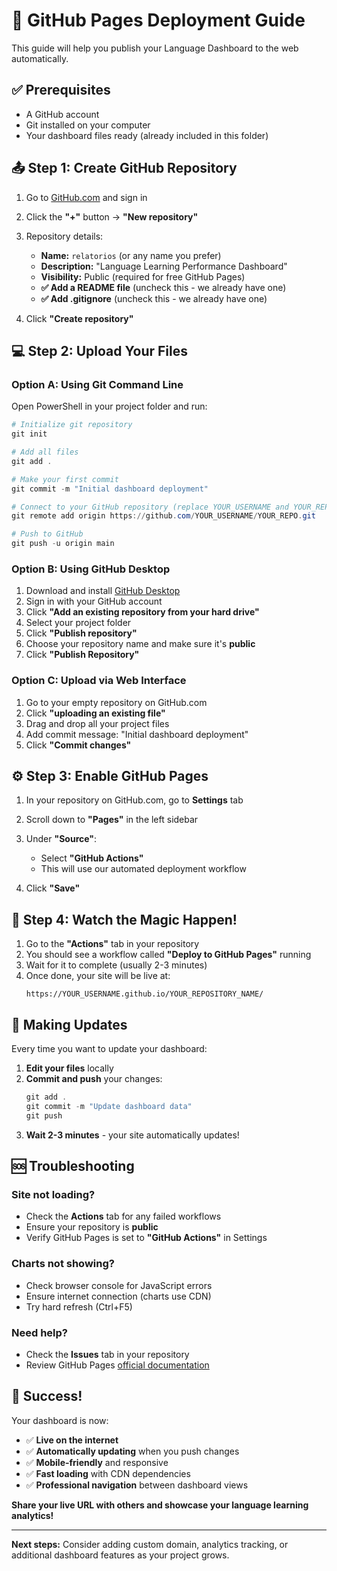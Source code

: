 # 🚀 GitHub Pages Deployment Guide

This guide will help you publish your Language Dashboard to the web automatically.

## ✅ Prerequisites

- A GitHub account
- Git installed on your computer
- Your dashboard files ready (already included in this folder)

## 📤 Step 1: Create GitHub Repository

1. Go to [GitHub.com](https://github.com) and sign in
2. Click the **"+"** button → **"New repository"**
3. Repository details:
   - **Name:** `relatorios` (or any name you prefer)
   - **Description:** "Language Learning Performance Dashboard"
   - **Visibility:** Public (required for free GitHub Pages)
   - **✅ Add a README file** (uncheck this - we already have one)
   - **✅ Add .gitignore** (uncheck this - we already have one)

4. Click **"Create repository"**

## 💻 Step 2: Upload Your Files

### Option A: Using Git Command Line

Open PowerShell in your project folder and run:

```powershell
# Initialize git repository
git init

# Add all files
git add .

# Make your first commit
git commit -m "Initial dashboard deployment"

# Connect to your GitHub repository (replace YOUR_USERNAME and YOUR_REPO)
git remote add origin https://github.com/YOUR_USERNAME/YOUR_REPO.git

# Push to GitHub
git push -u origin main
```

### Option B: Using GitHub Desktop

1. Download and install [GitHub Desktop](https://desktop.github.com/)
2. Sign in with your GitHub account
3. Click **"Add an existing repository from your hard drive"**
4. Select your project folder
5. Click **"Publish repository"**
6. Choose your repository name and make sure it's **public**
7. Click **"Publish Repository"**

### Option C: Upload via Web Interface

1. Go to your empty repository on GitHub.com
2. Click **"uploading an existing file"**
3. Drag and drop all your project files
4. Add commit message: "Initial dashboard deployment"
5. Click **"Commit changes"**

## ⚙️ Step 3: Enable GitHub Pages

1. In your repository on GitHub.com, go to **Settings** tab
2. Scroll down to **"Pages"** in the left sidebar
3. Under **"Source"**:
   - Select **"GitHub Actions"**
   - This will use our automated deployment workflow

4. Click **"Save"**

## 🎉 Step 4: Watch the Magic Happen!

1. Go to the **"Actions"** tab in your repository
2. You should see a workflow called **"Deploy to GitHub Pages"** running
3. Wait for it to complete (usually 2-3 minutes)
4. Once done, your site will be live at:
   ```
   https://YOUR_USERNAME.github.io/YOUR_REPOSITORY_NAME/
   ```

## 🔄 Making Updates

Every time you want to update your dashboard:

1. **Edit your files** locally
2. **Commit and push** your changes:
   ```powershell
   git add .
   git commit -m "Update dashboard data"
   git push
   ```
3. **Wait 2-3 minutes** - your site automatically updates!

## 🆘 Troubleshooting

### Site not loading?
- Check the **Actions** tab for any failed workflows
- Ensure your repository is **public**
- Verify GitHub Pages is set to **"GitHub Actions"** in Settings

### Charts not showing?
- Check browser console for JavaScript errors
- Ensure internet connection (charts use CDN)
- Try hard refresh (Ctrl+F5)

### Need help?
- Check the **Issues** tab in your repository
- Review GitHub Pages [official documentation](https://docs.github.com/en/pages)

## 🌟 Success!

Your dashboard is now:
- ✅ **Live on the internet**
- ✅ **Automatically updating** when you push changes
- ✅ **Mobile-friendly** and responsive
- ✅ **Fast loading** with CDN dependencies
- ✅ **Professional navigation** between dashboard views

**Share your live URL with others and showcase your language learning analytics!**

---

**Next steps:** Consider adding custom domain, analytics tracking, or additional dashboard features as your project grows.